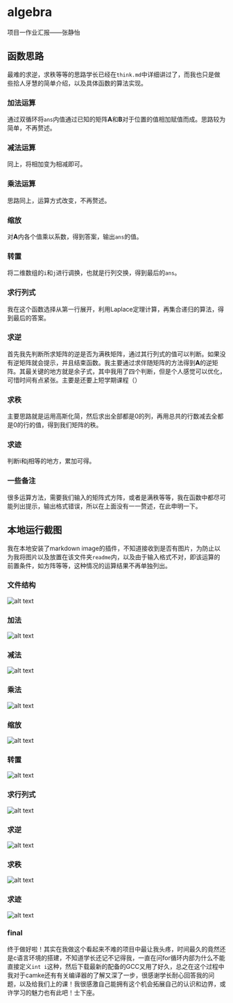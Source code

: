 # algebra
项目一作业汇报——张静怡
## 函数思路
最难的求逆，求秩等等的思路学长已经在`think.md`中详细讲过了，而我也只是做些拾人牙慧的简单介绍，以及具体函数的算法实现。
### 加法运算
通过双循环将`ans`内值通过已知的矩阵$\mathbf{A}$和$\mathbf{B}$对于位置的值相加赋值而成。思路较为简单，不再赘述。
### 减法运算
同上，将相加变为相减即可。
### 乘法运算
思路同上，运算方式改变，不再赘述。
### 缩放
对$\mathbf{A}$内各个值乘以系数，得到答案，输出`ans`的值。
### 转置
将二维数组的`i`和`j`进行调换，也就是行列交换，得到最后的`ans`。
### 求行列式
我在这个函数选择从第一行展开，利用Laplace定理计算，再集合递归的算法，得到最后的答案。
### 求逆
首先我先判断所求矩阵的逆是否为满秩矩阵，通过其行列式的值可以判断。如果没有逆矩阵就会提示，并且结束函数。我主要通过求伴随矩阵的方法得到$\mathbf{A}$的逆矩阵。其最关键的地方就是余子式，其中我用了四个判断，但是个人感觉可以优化，可惜时间有点紧张。主要是还要上短学期课程（）
### 求秩
主要思路就是运用高斯化简，然后求出全部都是0的列，再用总共的行数减去全都是0的行的值，得到我们矩阵的秩。
### 求迹
判断i和j相等的地方，累加可得。
### 一些备注
很多运算方法，需要我们输入的矩阵式方阵，或者是满秩等等，我在函数中都尽可能列出提示，输出格式错误，所以在上面没有一一赘述，在此申明一下。
## 本地运行截图
我在本地安装了markdown image的插件，不知道接收到是否有图片，为防止以为我将图片以及放置在该文件夹`readme`内，以及由于输入格式不对，即该运算的前置条件，如方阵等等，这种情况的运算结果不再单独列出。
### 文件结构
![alt text](<屏幕截图 2024-07-06 144121-1.png>)
### 加法
![alt text](<屏幕截图 2024-07-06 143501-1.png>)
### 减法
![alt text](<屏幕截图 2024-07-06 143523-1.png>)
### 乘法
![alt text](<屏幕截图 2024-07-06 143631-2.png>)
### 缩放
![alt text](<屏幕截图 2024-07-06 143717-1.png>)
### 转置
![alt text](<屏幕截图 2024-07-06 143744-1.png>)
### 求行列式
![alt text](<屏幕截图 2024-07-06 143809-1.png>)
### 求逆
![alt text](<屏幕截图 2024-07-06 143846-1.png>)
### 求秩
![alt text](<屏幕截图 2024-07-06 144011-1.png>)
### 求迹
![alt text](<屏幕截图 2024-07-06 144045-1.png>)
### final
终于做好啦！其实在我做这个看起来不难的项目中最让我头疼，时间最久的竟然还是c语言环境的搭建，不知道学长还记不记得我，一直在问for循环内部为什么不能直接定义`int i`这种，然后下载最新的配备的GCC又用了好久，总之在这个过程中我对于camke还有有关编译器的了解又深了一步，很感谢学长耐心回答我的问题，以及给我们上的课！我很感激自己能拥有这个机会拓展自己的认识和边界，或许学习的魅力也有此吧！士下座。